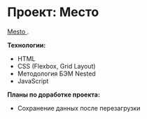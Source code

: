 # Проект: Место


[ Mesto ](https://peregudamaria.github.io/russian-travel/). 

**Технологии:**

* HTML
* CSS (Flexbox, Grid Layout)
* Методология БЭМ Nested
* JavaScript

**Планы по доработке проекта:**

* Сохранение данных после перезагрузки 

